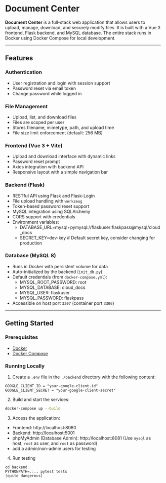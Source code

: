 # Document Center

**Document Center** is a full-stack web application that allows users to upload, manage, download, and securely modify files. It is built with a Vue 3 frontend, Flask backend, and MySQL database. The entire stack runs in Docker using Docker Compose for local development.

---

## Features

### Authentication

- User registration and login with session support
- Password reset via email token
- Change password while logged in

### File Management

- Upload, list, and download files
- Files are scoped per user
- Stores filename, mimetype, path, and upload time
- File size limit enforcement (default: 256 MB)

### Frontend (Vue 3 + Vite)

- Upload and download interface with dynamic links
- Password reset prompt
- Axios integration with backend API
- Responsive layout with a simple navigation bar

### Backend (Flask)

- RESTful API using Flask and Flask-Login
- File upload handling with `werkzeug`
- Token-based password reset support
- MySQL integration using SQLAlchemy
- CORS support with credentials
- Environment variables:
  - DATABASE_URL=mysql+pymysql://flaskuser:flaskpass@mysql/cloud_docs
  - SECRET_KEY=dev-key # Default secret key, consider changing for production

### Database (MySQL 8)

- Runs in Docker with persistent volume for data
- Auto-initialized by the backend (`init_db.py`)
- Default credentials (from `docker-compose.yml`):
  - MYSQL_ROOT_PASSWORD: root
  - MYSQL_DATABASE: cloud_docs
  - MYSQL_USER: flaskuser
  - MYSQL_PASSWORD: flaskpass
- Accessible on host port `3307` (container port `3306`)

---

## Getting Started

### Prerequisites

- [Docker](https://www.docker.com/)
- [Docker Compose](https://docs.docker.com/compose/)

### Running Locally

1. Create a `.env` file in the `./backend` directory with the following content:

```env
GOOGLE_CLIENT_ID = "your-google-client-id"
GOOGLE_CLIENT_SECRET = "your-google-client-secret"
```

2. Build and start the services:

```bash
docker-compose up --build
```

3. Access the application:

- Frontend: http://localhost:8080  
- Backend: http://localhost:5001  
- phpMyAdmin (Database Admin): http://localhost:8081 (Use `mysql` as host, `root` as user, and `root` as password)  
- add a admin/non-admin users for testing

4. Run testing
```
cd backend
PYTHONPATH=.:.. pytest tests
(quite dangerous)
```